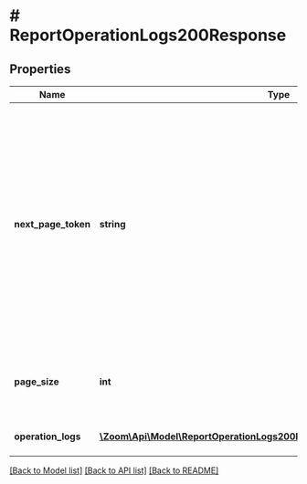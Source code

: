 # # ReportOperationLogs200Response

## Properties

Name | Type | Description | Notes
------------ | ------------- | ------------- | -------------
**next_page_token** | **string** | The next page token is used to paginate through large result sets. A next page token will be returned whenever the set of the available result list exceeds the page size. The expiration period is 15 minutes. | [optional]
**page_size** | **int** | The amount of records returns within a single API call. | [optional] [default to 30]
**operation_logs** | [**\Zoom\Api\Model\ReportOperationLogs200ResponseAllOfOperationLogsInner[]**](ReportOperationLogs200ResponseAllOfOperationLogsInner.md) | Array of operation log objects | [optional]

[[Back to Model list]](../../README.md#models) [[Back to API list]](../../README.md#endpoints) [[Back to README]](../../README.md)

